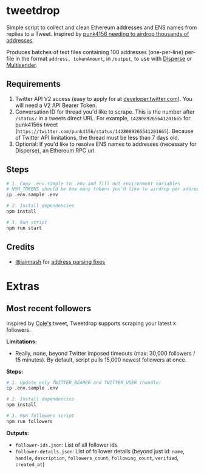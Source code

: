 # tweetdrop

Simple script to collect and clean Ethereum addresses and ENS names from replies to a Tweet. Inspired by [punk4156 needing to airdrop thousands of addresses](https://twitter.com/punk4156/status/1428089265641201665?s=20).

Produces batches of text files containing 100 addresses (one-per-line) per-file in the format `address, tokenAmount`, in `/output`, to use with [Disperse](https://disperse.app/) or [Multisender](https://multisender.app/).

## Requirements

1. Twitter API V2 access (easy to apply for at [developer.twitter.com](https://developer.twitter.com)). You will need a V2 API Bearer Token.
2. Conversation ID for thread you'd like to scrape. This is the number after `/status/` in a tweets direct URL. For example, `1428089265641201665` for punk4156s tweet (`https://twitter.com/punk4156/status/1428089265641201665`). Because of Twitter API limitations, the thread must be less than 7 days old.
3. Optional: If you'd like to resolve ENS names to addresses (necessary for Disperse), an Ethereum RPC url.

## Steps

```bash
# 1. Copy .env.sample to .env and fill out environment variables
# NUM_TOKENS should be how many tokens you'd like to airdrop per address
cp .env.sample .env

# 2. Install dependencies
npm install

# 3. Run script
npm run start
```

## Credits

- [@iainnash](https://github.com/iainnash) for [address parsing fixes](https://github.com/Anish-Agnihotri/tweetdrop/issues/1)

# Extras

## Most recent followers

Inspired by [Cole's](https://twitter.com/ColeThereum/status/1468221153344954369?s=20) tweet, Tweetdrop supports scraping your latest `X` followers.

**Limitations:**

- Really, none, beyond Twitter imposed timeouts (max: 30,000 followers / 15 minutes). By default, script pulls 15,000 newest followers at once.

**Steps:**

```bash
# 1. Update only TWITTER_BEARER and TWITTER_USER (handle)
cp .env.sample .env

# 2. Install dependencies
npm install

# 3. Run followers script
npm run followers
```

**Outputs:**

- `follower-ids.json`: List of all follower ids
- `follower-details.json`: List of follower details (beyond just id: `name`, `handle`, `description`, `followers_count`, `following_count`, `verified`, `created_at`)
